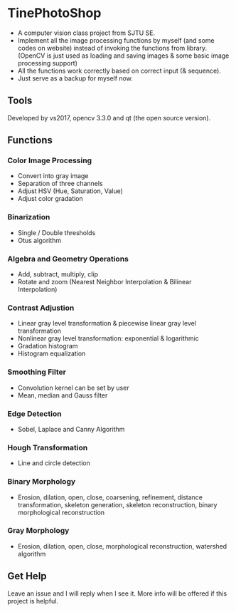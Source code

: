 # TinePhotoShop
* A computer vision class project from SJTU SE.
* Implement all the image processing functions by myself (and some codes on website) instead of invoking the functions from library. 
  (OpenCV is just used as loading and saving images & some basic image processing support)
* All the functions work correctly based on correct input (& sequence).
* Just serve as a backup for myself now.

## Tools
Developed by vs2017, opencv 3.3.0 and qt (the open source version).


## Functions
### Color Image Processing
- Convert into gray image
- Separation of three channels
- Adjust HSV (Hue, Saturation, Value) 
- Adjust color gradation

### Binarization
- Single / Double thresholds
- Otus algorithm

### Algebra and Geometry Operations
- Add, subtract, multiply, clip
- Rotate and zoom (Nearest Neighbor Interpolation & Bilinear Interpolation)

### Contrast Adjustion
- Linear gray level transformation & piecewise linear gray level transformation
- Nonlinear gray level transformation: exponential & logarithmic
- Gradation histogram
- Histogram equalization

### Smoothing Filter 
- Convolution kernel can be set by user
- Mean, median and Gauss filter

### Edge Detection
- Sobel, Laplace and Canny Algorithm

### Hough Transformation
- Line and circle detection

### Binary Morphology
- Erosion, dilation, open, close, coarsening, refinement, distance transformation, skeleton generation, skeleton reconstruction, 
binary morphological reconstruction

### Gray Morphology
- Erosion, dilation, open, close, morphological reconstruction, watershed algorithm


## Get Help
Leave an issue and I will reply when I see it. More info will be offered if this project is helpful.

